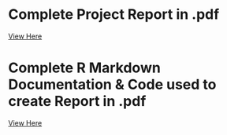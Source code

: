 # Complete Project Report in .pdf
[View Here](https://github.com/hshauntr/CausesOfDelays/blob/main/Predicting%20and%20Analyzing%20Causes%20of%20Delay%20for%20Flight%20Departures.pdf)

# Complete R Markdown Documentation & Code used to create Report in .pdf 
[View Here](https://github.com/hshauntr/CausesOfDelays/blob/main/R%20Markdown%20PDF.pdf)
